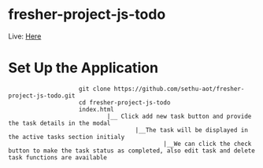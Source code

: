 # fresher-project-js-todo

Live: [Here](https://sethu-aot.github.io/fresher-project-js-todo/)


# Set Up the Application
                        git clone https://github.com/sethu-aot/fresher-project-js-todo.git
                        cd fresher-project-js-todo
                        index.html
                                |__ Click add new task button and provide the task details in the modal
                                        |__The task will be displayed in the active tasks section initialy
                                                |__We can click the check button to make the task status as completed, also edit task and delete task functions are available
                                
